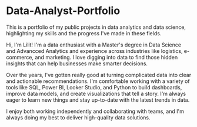 # Data-Analyst-Portfolio
This is a portfolio of my public projects in data analytics and data science, highlighting my skills and the progress I've made in these fields.

Hi, I'm Lilit! I'm a data enthusiast with a Master's degree in Data Science and  Advancced Analytics and experience across industries like logistics, e-commerce, and marketing. I love digging into data to find those hidden insights that can help businesses make smarter decisions.

Over the years, I've gotten really good at turning complicated data into clear and actionable recommendations. I'm comfortable working with a variety of tools like SQL, Power BI, Looker Studio, and Python to build dashboards, improve data models, and create visualizations that tell a story. I'm always eager to learn new things and stay up-to-date with the latest trends in data.

I enjoy both working independently and collaborating with teams, and I'm always doing my best to deliver high-quality data solutions.
